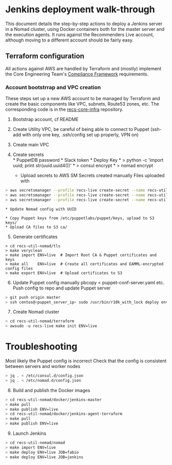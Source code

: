 # Jenkins deployment walk-through

This document details the step-by-step actions to deploy a Jenkins server in a Nomad cluster, using Docker containers both for the master server and the execution agents. It runs against the Recommenders Live account, although moving to a different account should be fairly easy.

## Terraform configuration

All actions against AWS are handled by Terraform and (mostly) implement the Core Engineering Team's [Compliance Framework](https://confluence.cbsels.com/display/TRCE/TIO+RP+Platform+%7C+Compliance+Framework) requirements.

### Account bootstrrap and VPC creation
These steps set up a new AWS account to be managed by Terraform and create the basic components like VPC, subnets, Route53 zones, etc. The corresponding code is in the [recs-core-infra](https://gitlab.et-scm.com/recs/recs-core-infra) repository.
1. Bootstrap account, cf README
2. Create Utility VPC, be careful of being able to connect to Puppet (ssh-add with only one key, .ssh/config set up properly, VPN on)
3. Create main VPC

4. Create secrets	
        * PuppetDB password
        * Slack token
        * Deploy Key
        * > python -c 'import uuid; print str(uuid.uuid4())'
        * > consul encrypt
        * > nomad encrypt

    * Upload secrets to AWS SM
    Secrets created manually
    Files uploaded with
```bash
> aws secretsmanager --profile recs-live create-secret --name recs-util-file-recs-ca.crt --kms-key-id alias/recs/master-live --secret-binary fileb://recs-ca.crt
> aws secretsmanager --profile recs-live create-secret --name recs-util-file-gitlab.id_rsa --kms-key-id alias/recs/master-live --secret-binary fileb://gitlab.id_rsa
> aws secretsmanager --profile recs-live create-secret --name recs-util-file-jenkins_users --kms-key-id alias/recs/master-live --secret-binary fileb://local_users
```

    * Update Nomad config with UUID

    * Copy Puppet keys from /etc/puppetlabs/puppet/keys, upload to S3 keys/
    * Upload CA files to S3 ca/
5. Generate certificates
```
> cd recs-util-nomad/tls
> make veryclean
> make import ENV=live  # Import Root CA & Puppet certificates and keys
> make all    ENV=live  # Create all certificates and EAMML-encrypted config files
> make export ENV=live  # Upload certificates to S3
```

6. Update Puppet config manually pbcopy < puppet-conf-server.yaml etc.
Push config to repo and update Puppet server

```bash
> git push origin master
> ssh centos@<puppet_server_ip> sudo /usr/bin/r10k_with_lock deploy environment -p -v debug
```

7. Create Nomad cluster

```bash
> cd recs-util-nomad/terraform
> awsudo -u recs-live make init ENV=live
```
# Troubleshooting

Most likely the Puppet config is incorrect
Check that the config is consistent between servers and worker nodes

```bash
> jq . < /etc/consul.d/config.json
> jq . < /etc/nomad.d/config.json
```

8. Build and publish the Docker images
```bash
> cd recs-util-nomad/docker/jenkins-master
> make pull
> make publish ENV=live
> cd recs-util-nomad/docker/jenkins-agent-terraform
> make pull
> make publish ENV=live
```

9. Launch Jenkins
```bash
> cd recs-util-nomad/nomad
> make import ENV=live
> make deploy ENV=live JOB=fabio
> make deploy ENV=live JOB=jenkins
```


